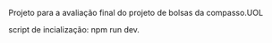 Projeto para a avaliação final do projeto de bolsas da compasso.UOL

script de incialização: npm run dev.
